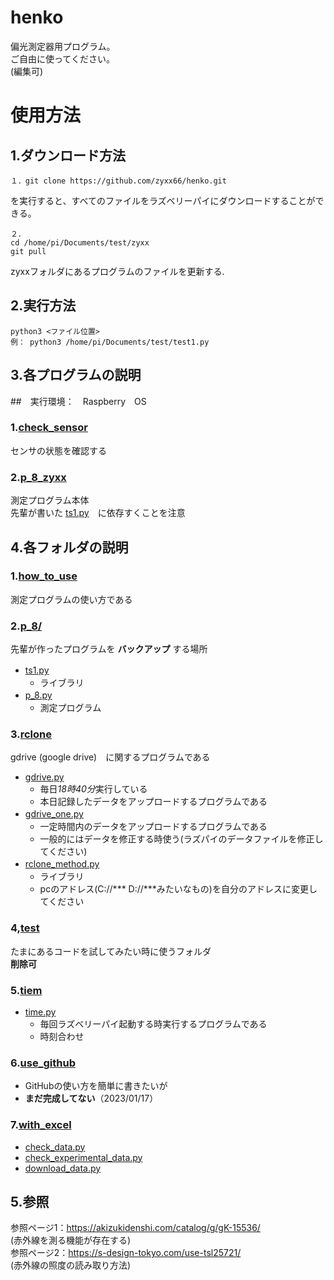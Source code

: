 # henko
偏光測定器用プログラム。
<br>ご自由に使ってください。
<br>(編集可)
# 使用方法
## 1.ダウンロード方法
```
１．git clone https://github.com/zyxx66/henko.git
```
を実行すると、すべてのファイルをラズベリーパイにダウンロードすることができる。
```
２．
cd /home/pi/Documents/test/zyxx
git pull
```
zyxxフォルダにあるプログラムのファイルを更新する.
## 2.実行方法
```
python3 <ファイル位置>
例： python3 /home/pi/Documents/test/test1.py
```
## 3.各プログラムの説明
##　実行環境：　Raspberry　OS
### 1.[check_sensor](check_sensor.py)
センサの状態を確認する

### 2.[p_8_zyxx](p_8_zyxx.py)
測定プログラム本体<br>
先輩が書いた [ts1.py](/p_8/ts1.py)　に依存すくことを注意

## 4.各フォルダの説明
### 1.[how_to_use](/how_to_use)
測定プログラムの使い方である

### 2.[p_8/](/p_8)
先輩が作ったプログラムを **バックアップ** する場所<br>
* [ts1.py](/p_8/ts1.py) 　
  * ライブラリ
* [p_8.py](/p_8/p_8.py) 　
  * 測定プログラム

### 3.[rclone](/rclone)
gdrive (google drive)　に関するプログラムである
* [gdrive.py](/rclone/gdrive.py)
  * 毎日*18時40分*実行している
  * 本日記録したデータをアップロードするプログラムである
* [gdrive_one.py](/rclone/gdrive_one.py)　　　
  * 一定時間内のデータをアップロードするプログラムである
  * 一般的にはデータを修正する時使う(ラズパイのデータファイルを修正してください)
* [rclone_method.py](/rclone/rclone_method.py)　
  * ライブラリ
  * pcのアドレス(C://*** D://***みたいなもの)を自分のアドレスに変更してください

### 4,[test](/test)
たまにあるコードを試してみたい時に使うフォルダ<br>
**削除可**

### 5.[tiem](/time)
* [time.py](/time/time.py)
  * 毎回ラズベリーパイ起動する時実行するプログラムである
  * 時刻合わせ　

### 6.[use_github](/use_github)
* GitHubの使い方を簡単に書きたいが
* **まだ完成してない**（2023/01/17）

### 7.[with_excel](/with_excel)
* [check_data.py](/with_excel/check_data.py)
* [check_experimental_data.py](/with_excel/check_experimental_data.py)
* [download_data.py](/with_excel/download_data.py)

## 5.参照
参照ページ1：https://akizukidenshi.com/catalog/g/gK-15536/ <br>
(赤外線を測る機能が存在する) <br>
参照ページ2：https://s-design-tokyo.com/use-tsl25721/ <br>
(赤外線の照度の読み取り方法)<br>